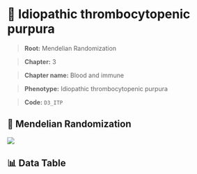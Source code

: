 # 🧪 Idiopathic thrombocytopenic purpura

> **Root:** Mendelian Randomization

> **Chapter:** 3  

> **Chapter name:** Blood and immune

> **Phenotype:** Idiopathic thrombocytopenic purpura  

> **Code:** `D3_ITP`

## 🧬 Mendelian Randomization  

<img src="/MR/Figures/Forward/D3_ITP.png"/>

## 📊 Data Table

<CsvTableMRF src="/MR/Data/Forward/D3_ITP.csv"/>
